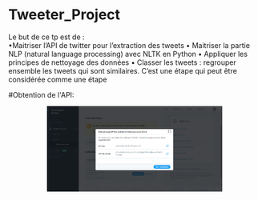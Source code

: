 

# Tweeter_Project
Le but de ce tp est de :
<br>
•Maitriser l’API de twitter pour l’extraction des tweets
• Maitriser la partie NLP (natural language processing) avec NLTK en Python
• Appliquer les principes de nettoyage des données
• Classer les tweets : regrouper ensemble les tweets qui sont similaires. C’est une étape qui peut
 être considérée comme une étape
 
 #Obtention de l'API:
 <p align="center">
  <img src="img.PNG" width="350" title="hover text">
</p>
